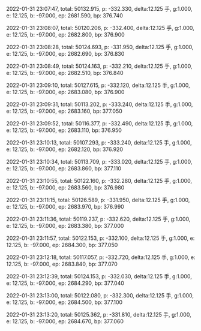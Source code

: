 2022-01-31 23:07:47, total: 50132.915, p: -332.330, delta:12.125 手, g:1.000, e: 12.125, b: -97.000, ep: 2681.590, bp: 376.740

2022-01-31 23:08:07, total: 50120.206, p: -332.400, delta:12.125 手, g:1.000, e: 12.125, b: -97.000, ep: 2682.800, bp: 376.900

2022-01-31 23:08:28, total: 50124.693, p: -331.950, delta:12.125 手, g:1.000, e: 12.125, b: -97.000, ep: 2682.690, bp: 376.830

2022-01-31 23:08:49, total: 50124.163, p: -332.210, delta:12.125 手, g:1.000, e: 12.125, b: -97.000, ep: 2682.510, bp: 376.840

2022-01-31 23:09:10, total: 50127.615, p: -332.120, delta:12.125 手, g:1.000, e: 12.125, b: -97.000, ep: 2683.080, bp: 376.900

2022-01-31 23:09:31, total: 50113.202, p: -333.240, delta:12.125 手, g:1.000, e: 12.125, b: -97.000, ep: 2683.160, bp: 377.050

2022-01-31 23:09:52, total: 50116.377, p: -332.490, delta:12.125 手, g:1.000, e: 12.125, b: -97.000, ep: 2683.110, bp: 376.950

2022-01-31 23:10:13, total: 50107.293, p: -333.240, delta:12.125 手, g:1.000, e: 12.125, b: -97.000, ep: 2682.120, bp: 376.920

2022-01-31 23:10:34, total: 50113.709, p: -333.020, delta:12.125 手, g:1.000, e: 12.125, b: -97.000, ep: 2683.860, bp: 377.110

2022-01-31 23:10:55, total: 50122.160, p: -332.280, delta:12.125 手, g:1.000, e: 12.125, b: -97.000, ep: 2683.560, bp: 376.980

2022-01-31 23:11:15, total: 50126.589, p: -331.950, delta:12.125 手, g:1.000, e: 12.125, b: -97.000, ep: 2683.970, bp: 376.990

2022-01-31 23:11:36, total: 50119.237, p: -332.620, delta:12.125 手, g:1.000, e: 12.125, b: -97.000, ep: 2683.380, bp: 377.000

2022-01-31 23:11:57, total: 50122.153, p: -332.100, delta:12.125 手, g:1.000, e: 12.125, b: -97.000, ep: 2684.300, bp: 377.050

2022-01-31 23:12:18, total: 50117.057, p: -332.720, delta:12.125 手, g:1.000, e: 12.125, b: -97.000, ep: 2683.840, bp: 377.070

2022-01-31 23:12:39, total: 50124.153, p: -332.030, delta:12.125 手, g:1.000, e: 12.125, b: -97.000, ep: 2684.290, bp: 377.040

2022-01-31 23:13:00, total: 50122.080, p: -332.300, delta:12.125 手, g:1.000, e: 12.125, b: -97.000, ep: 2684.500, bp: 377.100

2022-01-31 23:13:20, total: 50125.362, p: -331.810, delta:12.125 手, g:1.000, e: 12.125, b: -97.000, ep: 2684.670, bp: 377.060